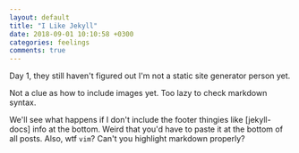 ```yaml
---
layout: default
title: "I Like Jekyll"
date: 2018-09-01 10:10:58 +0300
categories: feelings
comments: true
---
```


Day 1, they still haven't figured out I'm not a static site generator person yet.

Not a clue as how to include images yet. Too lazy to check markdown syntax.

We'll see what happens if I don't include the footer thingies like [jekyll-docs] info at the bottom. Weird that you'd have to paste it at the bottom of all posts. Also, wtf `vim`? Can't you highlight markdown properly? 
